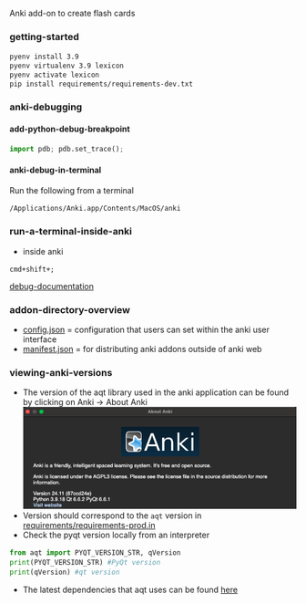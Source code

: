 Anki add-on to create flash cards

### getting-started
```
pyenv install 3.9
pyenv virtualenv 3.9 lexicon
pyenv activate lexicon
pip install requirements/requirements-dev.txt
```


### anki-debugging

#### add-python-debug-breakpoint
```python
import pdb; pdb.set_trace();

```

#### anki-debug-in-terminal
Run the following from a terminal
```bash
/Applications/Anki.app/Contents/MacOS/anki
```


### run-a-terminal-inside-anki
- inside anki
```shell
cmd+shift+;
```
[debug-documentation](https://docs.ankiweb.net/misc.html#debug-console)


### addon-directory-overview
- [config.json](addon/config.json) = configuration that users can set within the anki user interface
- [manifest.json](addon/manifest.json) = for distributing anki addons outside of anki web


### viewing-anki-versions
- The version of the aqt library used in the anki application can be found by clicking on Anki -> About Anki ![images/anki_python_version.png](images/anki_python_version.png)
- Version should correspond to the `aqt` version in [requirements/requirements-prod.in](requirements/requirements-prod.in)
- Check the pyqt version locally from an interpreter
```python
from aqt import PYQT_VERSION_STR, qVersion
print(PYQT_VERSION_STR) #PyQt version
print(qVersion) #qt version
```
- The latest dependencies that aqt uses can be found [here](https://github.com/ankitects/anki/tree/main/python)